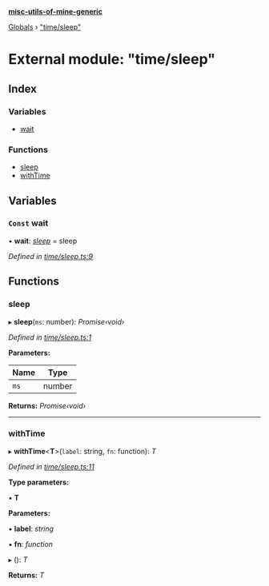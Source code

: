 **[misc-utils-of-mine-generic](../README.md)**

[Globals](../globals.md) › ["time/sleep"](_time_sleep_.md)

# External module: "time/sleep"

## Index

### Variables

* [wait](_time_sleep_.md#const-wait)

### Functions

* [sleep](_time_sleep_.md#sleep)
* [withTime](_time_sleep_.md#withtime)

## Variables

### `Const` wait

• **wait**: *[sleep](_time_sleep_.md#sleep)* =  sleep

*Defined in [time/sleep.ts:9](https://github.com/cancerberoSgx/misc-utils-of-mine/blob/8751647/misc-utils-of-mine-generic/src/time/sleep.ts#L9)*

## Functions

###  sleep

▸ **sleep**(`ms`: number): *Promise‹void›*

*Defined in [time/sleep.ts:1](https://github.com/cancerberoSgx/misc-utils-of-mine/blob/8751647/misc-utils-of-mine-generic/src/time/sleep.ts#L1)*

**Parameters:**

Name | Type |
------ | ------ |
`ms` | number |

**Returns:** *Promise‹void›*

___

###  withTime

▸ **withTime**<**T**>(`label`: string, `fn`: function): *T*

*Defined in [time/sleep.ts:11](https://github.com/cancerberoSgx/misc-utils-of-mine/blob/8751647/misc-utils-of-mine-generic/src/time/sleep.ts#L11)*

**Type parameters:**

▪ **T**

**Parameters:**

▪ **label**: *string*

▪ **fn**: *function*

▸ (): *T*

**Returns:** *T*